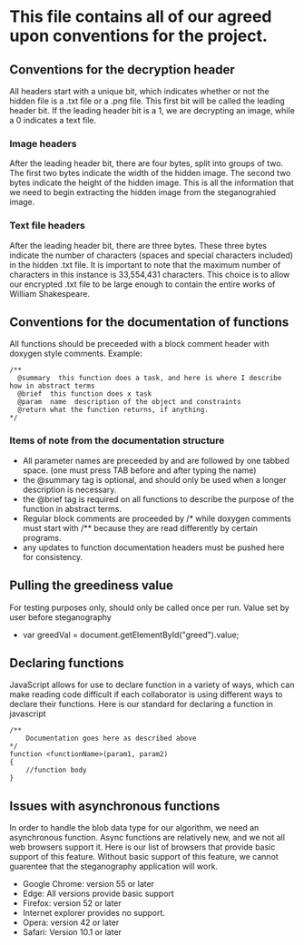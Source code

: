 # This file contains all of our agreed upon conventions for the project.
## Conventions for the decryption header
All headers start with a unique bit, which indicates whether or not the hidden file is a .txt file or a .png file.
This first bit will be called the leading header bit.
If the leading header bit is a 1, we are decrypting an image, while a 0 indicates a text file.

### Image headers
After the leading header bit, there are four bytes, split into groups of two. The first two bytes indicate the width of the hidden image.
The second two bytes indicate the height of the hidden image. This is all the information that we need to begin extracting the hidden image
from the steganograhied image.

### Text file headers
After the leading header bit, there are three bytes. These three bytes indicate the number of characters (spaces and special characters included)
in the hidden .txt file. It is important to note that the maximum number of characters in this instance is 33,554,431 characters.
This choice is to allow our encrypted .txt file to be large enough to contain the entire works of William Shakespeare. 

## Conventions for the documentation of functions
All functions should be preceeded with a block comment header with doxygen style comments. Example:
~~~~
/**
  @summary  this function does a task, and here is where I describe how in abstract terms
  @brief  this function does x task
  @param  name  description of the object and constraints
  @return what the function returns, if anything.
*/
~~~~
### Items of note from the documentation structure
* All parameter names are preceeded by and are followed by one tabbed space. (one must press TAB before and after typing the name)
* the @summary tag is optional, and should only be used when a longer description is necessary.
* the @brief tag is required on all functions to describe the purpose of the function in abstract terms.
* Regular block comments are proceeded by /* while doxygen comments must start with /** because they are read differently by certain programs.
* any updates to function documentation headers must be pushed here for consistency.

## Pulling the greediness value
For testing purposes only, should only be called once per run. Value set by user before steganography
* var greedVal = document.getElementById("greed").value;

## Declaring functions
JavaScript allows for use to declare function in a variety of ways, which can make reading code difficult if each collaborator is using different ways to declare their functions.
Here is our standard for declaring a function in javascript
~~~~
/**
	Documentation goes here as described above
*/
function <functionName>(param1, param2)
{
	//function body
}
~~~~

## Issues with asynchronous functions
In order to handle the blob data type for our algorithm, we need an asynchronous function. Async functions are relatively new, and we not all web browsers support it. Here is our list of browsers that provide basic support of this feature. Without basic support of this feature, we cannot guarentee that the steganography application will work.
* Google Chrome: version 55 or later
* Edge: All versions provide basic support
* Firefox: version 52 or later
* Internet explorer provides no support.
* Opera: version 42 or later
* Safari: Version 10.1 or later
